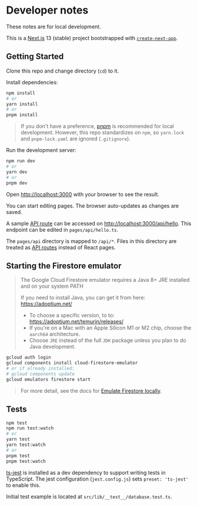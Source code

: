 # Developer notes

These notes are for local development.

This is a [Next.js](https://nextjs.org/) 13 (stable) project bootstrapped with [`create-next-app`](https://github.com/vercel/next.js/tree/canary/packages/create-next-app).

## Getting Started

Clone this repo and change directory (`cd`) to it.

Install dependencies:

```bash
npm install
# or
yarn install
# or
pnpm install
```

> If you don't have a preference, [pnpm](https://pnpm.io/) is recommended for local development.
> However, this repo standardizes on `npm`, so `yarn.lock` and `pnpm-lock.yaml` are ignored
> (`.gitignore`).

Run the development server:

```bash
npm run dev
# or
yarn dev
# or
pnpm dev
```

Open [http://localhost:3000](http://localhost:3000) with your browser to see the result.

You can start editing pages. The browser auto-updates as changes are saved.

A sample [API route](https://nextjs.org/docs/api-routes/introduction) can be accessed on [http://localhost:3000/api/hello](http://localhost:3000/api/hello). This endpoint can be edited in `pages/api/hello.ts`.

The `pages/api` directory is mapped to `/api/*`. Files in this directory are treated as [API routes](https://nextjs.org/docs/api-routes/introduction) instead of React pages.

## Starting the Firestore emulator

> The Google Cloud Firestore emulator requires a Java 8+ JRE installed and on
your system PATH
> 
> If you need to install Java, you can get it from here:
> https://adoptium.net/
>
> - To choose a specific version, to to: https://adoptium.net/temurin/releases/
> - If you're on a Mac with an Apple Silicon M1 or M2 chip, choose the `aarch64` architecture.
> - Choose `JRE` instead of the full `JDK` package unless you plan to do Java
>   development.

```bash
gcloud auth login
gcloud components install cloud-firestore-emulator
# or if already installed:
# gcloud components update
gcloud emulators firestore start
```

> For more detail, see the docs for [Emulate Firestore locally](https://cloud.google.com/firestore/docs/emulator).

## Tests

```bash
npm test
npm run test:watch
# or
yarn test
yarn test:watch
# or
pnpm test
pnpm test:watch
```

[ts-jest](https://kulshekhar.github.io/ts-jest/) is installed as a dev
dependency to support writing tests in TypeScript. The jest configuration
(`jest.config.js`) sets `preset: 'ts-jest'` to enable this.

Initial test example is located at `src/lib/__test__/database.test.ts`.
